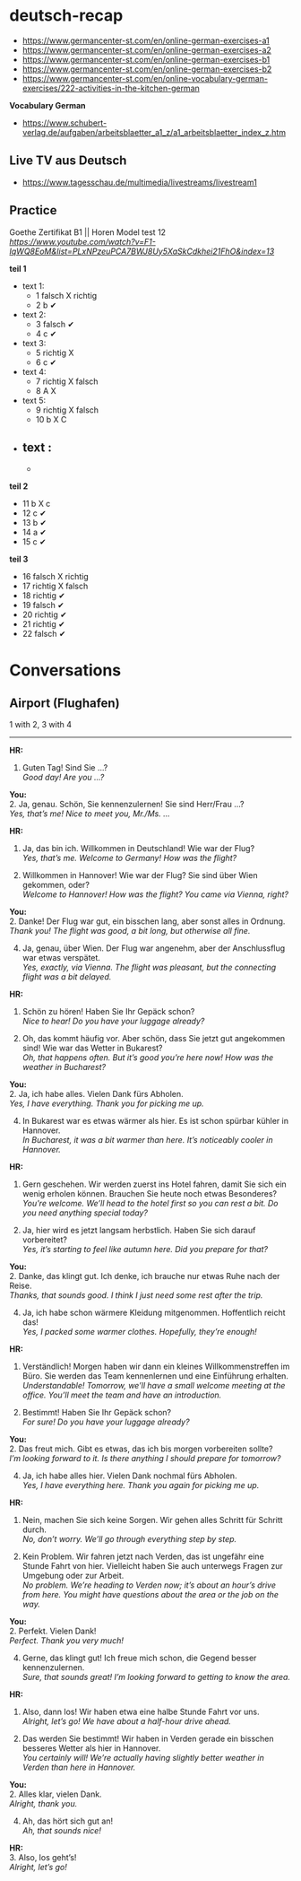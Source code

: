 # deutsch-recap

- https://www.germancenter-st.com/en/online-german-exercises-a1
- https://www.germancenter-st.com/en/online-german-exercises-a2
- https://www.germancenter-st.com/en/online-german-exercises-b1
- https://www.germancenter-st.com/en/online-german-exercises-b2
- https://www.germancenter-st.com/en/online-vocabulary-german-exercises/222-activities-in-the-kitchen-german

**Vocabulary German**

- https://www.schubert-verlag.de/aufgaben/arbeitsblaetter_a1_z/a1_arbeitsblaetter_index_z.htm

## Live TV aus Deutsch

- https://www.tagesschau.de/multimedia/livestreams/livestream1



## Practice

Goethe Zertifikat B1 || Horen Model test 12 _https://www.youtube.com/watch?v=F1-IqWQ8EoM&list=PLxNPzeuPCA7BWJ8Uy5XaSkCdkhei21FhO&index=13_

**teil 1**
- text 1: 
	- 1 falsch X richtig
	- 2 b	   ✔ 
- text 2: 
	- 3 falsch ✔
	- 4 c	   ✔
- text 3: 
	- 5 richtig X
	- 6 c	   ✔
- text 4: 
	- 7 richtig X falsch
	- 8 A	    X
- text 5: 
	- 9 richtig X falsch
	- 10 b	    X C
- text : 
	- 
	-

**teil 2**

- 11 b	X c 
- 12 c  ✔
- 13 b	✔
- 14 a	✔
- 15 c	✔

**teil 3**

- 16 falsch	X richtig
- 17 richtig	X falsch
- 18 richtig	✔
- 19 falsch	✔
- 20 richtig	✔
- 21 richtig	✔
- 22 falsch	✔


# Conversations

## Airport (Flughafen)
1 with 2, 3 with 4

---

**HR:**  
1. Guten Tag! Sind Sie ...?  
   _Good day! Are you ...?_

**You:**  
2. Ja, genau. Schön, Sie kennenzulernen! Sie sind Herr/Frau ...?  
   _Yes, that’s me! Nice to meet you, Mr./Ms. ..._

**HR:**  
1. Ja, das bin ich. Willkommen in Deutschland! Wie war der Flug?  
   _Yes, that’s me. Welcome to Germany! How was the flight?_

3. Willkommen in Hannover! Wie war der Flug? Sie sind über Wien gekommen, oder?  
   _Welcome to Hannover! How was the flight? You came via Vienna, right?_

**You:**  
2. Danke! Der Flug war gut, ein bisschen lang, aber sonst alles in Ordnung.  
   _Thank you! The flight was good, a bit long, but otherwise all fine._

4. Ja, genau, über Wien. Der Flug war angenehm, aber der Anschlussflug war etwas verspätet.  
   _Yes, exactly, via Vienna. The flight was pleasant, but the connecting flight was a bit delayed._

**HR:**  
1. Schön zu hören! Haben Sie Ihr Gepäck schon?  
   _Nice to hear! Do you have your luggage already?_

3. Oh, das kommt häufig vor. Aber schön, dass Sie jetzt gut angekommen sind! Wie war das Wetter in Bukarest?  
   _Oh, that happens often. But it’s good you’re here now! How was the weather in Bucharest?_

**You:**  
2. Ja, ich habe alles. Vielen Dank fürs Abholen.  
   _Yes, I have everything. Thank you for picking me up._

4. In Bukarest war es etwas wärmer als hier. Es ist schon spürbar kühler in Hannover.  
   _In Bucharest, it was a bit warmer than here. It’s noticeably cooler in Hannover._

**HR:**  
1. Gern geschehen. Wir werden zuerst ins Hotel fahren, damit Sie sich ein wenig erholen können. Brauchen Sie heute noch etwas Besonderes?  
   _You're welcome. We’ll head to the hotel first so you can rest a bit. Do you need anything special today?_

3. Ja, hier wird es jetzt langsam herbstlich. Haben Sie sich darauf vorbereitet?  
   _Yes, it’s starting to feel like autumn here. Did you prepare for that?_

**You:**  
2. Danke, das klingt gut. Ich denke, ich brauche nur etwas Ruhe nach der Reise.  
   _Thanks, that sounds good. I think I just need some rest after the trip._

4. Ja, ich habe schon wärmere Kleidung mitgenommen. Hoffentlich reicht das!  
   _Yes, I packed some warmer clothes. Hopefully, they’re enough!_

**HR:**  
1. Verständlich! Morgen haben wir dann ein kleines Willkommenstreffen im Büro. Sie werden das Team kennenlernen und eine Einführung erhalten.  
   _Understandable! Tomorrow, we’ll have a small welcome meeting at the office. You’ll meet the team and have an introduction._

3. Bestimmt! Haben Sie Ihr Gepäck schon?  
   _For sure! Do you have your luggage already?_

**You:**  
2. Das freut mich. Gibt es etwas, das ich bis morgen vorbereiten sollte?  
   _I’m looking forward to it. Is there anything I should prepare for tomorrow?_

4. Ja, ich habe alles hier. Vielen Dank nochmal fürs Abholen.  
   _Yes, I have everything here. Thank you again for picking me up._

**HR:**  
1. Nein, machen Sie sich keine Sorgen. Wir gehen alles Schritt für Schritt durch.  
   _No, don’t worry. We’ll go through everything step by step._

3. Kein Problem. Wir fahren jetzt nach Verden, das ist ungefähr eine Stunde Fahrt von hier. Vielleicht haben Sie auch unterwegs Fragen zur Umgebung oder zur Arbeit.  
   _No problem. We’re heading to Verden now; it’s about an hour’s drive from here. You might have questions about the area or the job on the way._

**You:**  
2. Perfekt. Vielen Dank!  
   _Perfect. Thank you very much!_

4. Gerne, das klingt gut! Ich freue mich schon, die Gegend besser kennenzulernen.  
   _Sure, that sounds great! I’m looking forward to getting to know the area._

**HR:**  
1. Also, dann los! Wir haben etwa eine halbe Stunde Fahrt vor uns.  
   _Alright, let’s go! We have about a half-hour drive ahead._

3. Das werden Sie bestimmt! Wir haben in Verden gerade ein bisschen besseres Wetter als hier in Hannover.  
   _You certainly will! We’re actually having slightly better weather in Verden than here in Hannover._

**You:**  
2. Alles klar, vielen Dank.  
   _Alright, thank you._

4. Ah, das hört sich gut an!  
   _Ah, that sounds nice!_

**HR:**  
3. Also, los geht’s!  
   _Alright, let’s go!_


